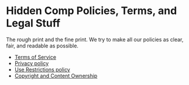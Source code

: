 # Hidden Comp Policies, Terms, and Legal Stuff

The rough print and the fine print. We try to make all our policies as clear, fair, and readable as possible.

* [Terms of Service](terms.md)
* [Privacy policy](privacy.md)
* [Use Restrictions policy](abuse.md)
* [Copyright and Content Ownership](copyright.md)